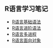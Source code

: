 ## R语言学习笔记

- [R语言基础语法](https://jacklv999.github.io/mytest/读书笔记/CS/R语言学习笔记/R语言基础语法.html)
- [R语言进阶语法](https://jacklv999.github.io/mytest/读书笔记/CS/R语言学习笔记/R语言进阶语法.html) 
- [R语言多进程](https://jacklv999.github.io/mytest/读书笔记/CS/R语言学习笔记/R语言多进程.html) 
- [R语言面向对象](https://jacklv999.github.io/mytest/读书笔记/CS/R语言学习笔记/R语言面向对象编程.html) 

